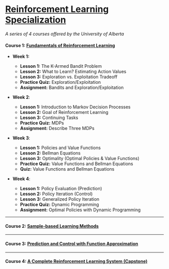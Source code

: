 # [Reinforcement Learning Specialization](https://www.coursera.org/specializations/reinforcement-learning)
<i>A series of 4 courses offered by the University of Alberta</i>

#### Course 1: [Fundamentals of Reinforcement Learning](https://www.coursera.org/learn/fundamentals-of-reinforcement-learning)

* **Week 1:**

   * **Lesson 1:** The K-Armed Bandit Problem
   * **Lesson 2:** What to Learn? Estimating Action Values
   * **Lesson 3:** Exploration vs. Exploitation Tradeoff
   * **Practice Quiz:** Exploration/Exploitation
   * **Assignment:** Bandits and Exploration/Exploitation
    
* **Week 2**:
   
   * **Lesson 1:** Introduction to Markov Decision Processes
   * **Lesson 2:** Goal of Reinforcement Learning
   * **Lesson 3:** Continuing Tasks
   * **Practice Quiz:** MDPs
   * **Assignment:** Describe Three MDPs
    
* **Week 3**:

   * **Lesson 1:** Policies and Value Functions
   * **Lesson 2:** Bellman Equations
   * **Lesson 3:** Optimality (Optimal Policies & Value Functions)
   * **Practice Quiz:** Value Functions and Bellman Equations
   * **Quiz:** Value Functions and Bellman Equations
   
* **Week 4**:
   
   * **Lesson 1:** Policy Evaluation (Prediction)
   * **Lesson 2:** Policy Iteration (Control)
   * **Lesson 3:** Generalized Policy Iteration
   * **Practice Quiz:** Dynamic Programming
   * **Assignment:** Optimal Policies with Dynamic Programming
    
<hr>

#### Course 2: [Sample-based Learning Methods](https://www.coursera.org/learn/sample-based-learning-methods)

<hr>

#### Course 3: [Prediction and Control with Function Approximation](https://www.coursera.org/learn/prediction-control-function-approximation)

<hr>

#### Course 4: [A Complete Reinforcement Learning System (Capstone)](https://www.coursera.org/learn/complete-reinforcement-learning-system)
